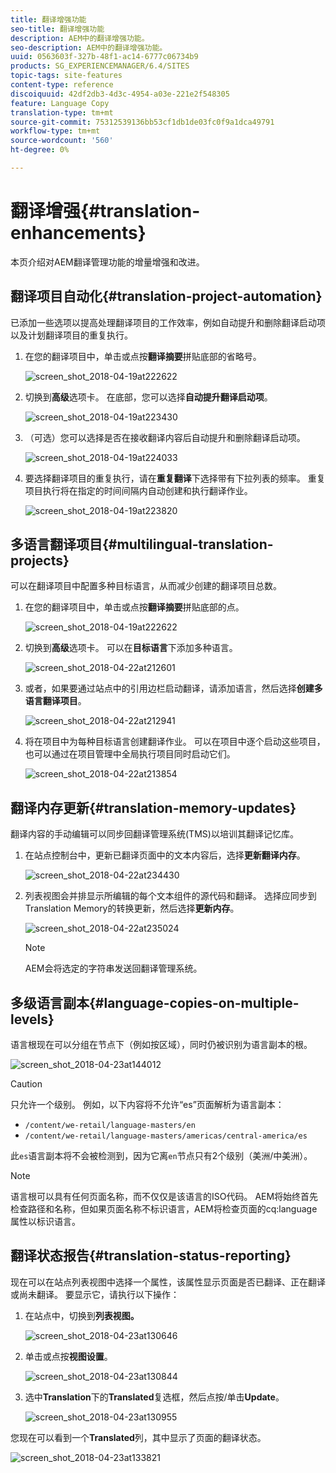 ```yaml
---
title: 翻译增强功能
seo-title: 翻译增强功能
description: AEM中的翻译增强功能。
seo-description: AEM中的翻译增强功能。
uuid: 0563603f-327b-48f1-ac14-6777c06734b9
products: SG_EXPERIENCEMANAGER/6.4/SITES
topic-tags: site-features
content-type: reference
discoiquuid: 42df2db3-4d3c-4954-a03e-221e2f548305
feature: Language Copy
translation-type: tm+mt
source-git-commit: 75312539136bb53cf1db1de03fc0f9a1dca49791
workflow-type: tm+mt
source-wordcount: '560'
ht-degree: 0%

---
```



# 翻译增强{#translation-enhancements}

本页介绍对AEM翻译管理功能的增量增强和改进。

## 翻译项目自动化{#translation-project-automation}

已添加一些选项以提高处理翻译项目的工作效率，例如自动提升和删除翻译启动项以及计划翻译项目的重复执行。

1. 在您的翻译项目中，单击或点按&#x200B;**翻译摘要**&#x200B;拼贴底部的省略号。

   ![screen_shot_2018-04-19at222622](assets/screen_shot_2018-04-19at222622.jpg)

1. 切换到&#x200B;**高级**&#x200B;选项卡。 在底部，您可以选择&#x200B;**自动提升翻译启动项**。

   ![screen_shot_2018-04-19at223430](assets/screen_shot_2018-04-19at223430.jpg)

1. （可选）您可以选择是否在接收翻译内容后自动提升和删除翻译启动项。

   ![screen_shot_2018-04-19at224033](assets/screen_shot_2018-04-19at224033.jpg)

1. 要选择翻译项目的重复执行，请在&#x200B;**重复翻译**&#x200B;下选择带有下拉列表的频率。 重复项目执行将在指定的时间间隔内自动创建和执行翻译作业。

   ![screen_shot_2018-04-19at223820](assets/screen_shot_2018-04-19at223820.jpg)

## 多语言翻译项目{#multilingual-translation-projects}

可以在翻译项目中配置多种目标语言，从而减少创建的翻译项目总数。

1. 在您的翻译项目中，单击或点按&#x200B;**翻译摘要**&#x200B;拼贴底部的点。

   ![screen_shot_2018-04-19at222622](assets/screen_shot_2018-04-19at222622.jpg)

1. 切换到&#x200B;**高级**&#x200B;选项卡。 可以在&#x200B;**目标语言**&#x200B;下添加多种语言。

   ![screen_shot_2018-04-22at212601](assets/screen_shot_2018-04-22at212601.jpg)

1. 或者，如果要通过站点中的引用边栏启动翻译，请添加语言，然后选择&#x200B;**创建多语言翻译项目**。

   ![screen_shot_2018-04-22at212941](assets/screen_shot_2018-04-22at212941.jpg)

1. 将在项目中为每种目标语言创建翻译作业。 可以在项目中逐个启动这些项目，也可以通过在项目管理中全局执行项目同时启动它们。

   ![screen_shot_2018-04-22at213854](assets/screen_shot_2018-04-22at213854.jpg)

## 翻译内存更新{#translation-memory-updates}

翻译内容的手动编辑可以同步回翻译管理系统(TMS)以培训其翻译记忆库。

1. 在站点控制台中，更新已翻译页面中的文本内容后，选择&#x200B;**更新翻译内存**。

   ![screen_shot_2018-04-22at234430](assets/screen_shot_2018-04-22at234430.jpg)

1. 列表视图会并排显示所编辑的每个文本组件的源代码和翻译。 选择应同步到Translation Memory的转换更新，然后选择&#x200B;**更新内存**。

   ![screen_shot_2018-04-22at235024](assets/screen_shot_2018-04-22at235024.jpg)

   >[!NOTE]
   >
   >AEM会将选定的字符串发送回翻译管理系统。

## 多级语言副本{#language-copies-on-multiple-levels}

语言根现在可以分组在节点下（例如按区域），同时仍被识别为语言副本的根。

![screen_shot_2018-04-23at144012](assets/screen_shot_2018-04-23at144012.jpg)

>[!CAUTION]
>
>只允许一个级别。 例如，以下内容将不允许“es”页面解析为语言副本：
>
>* `/content/we-retail/language-masters/en`
>* `/content/we-retail/language-masters/americas/central-america/es`

>
>
此`es`语言副本将不会被检测到，因为它离`en`节点只有2个级别（美洲/中美洲）。

>[!NOTE]
>
>语言根可以具有任何页面名称，而不仅仅是该语言的ISO代码。 AEM将始终首先检查路径和名称，但如果页面名称不标识语言，AEM将检查页面的cq:language属性以标识语言。

## 翻译状态报告{#translation-status-reporting}

现在可以在站点列表视图中选择一个属性，该属性显示页面是否已翻译、正在翻译或尚未翻译。 要显示它，请执行以下操作：

1. 在站点中，切换到&#x200B;**列表视图。**

   ![screen_shot_2018-04-23at130646](assets/screen_shot_2018-04-23at130646.jpg)

1. 单击或点按&#x200B;**视图设置**。

   ![screen_shot_2018-04-23at130844](assets/screen_shot_2018-04-23at130844.jpg)

1. 选中&#x200B;**Translation**&#x200B;下的&#x200B;**Translated**&#x200B;复选框，然后点按/单击&#x200B;**Update**。

   ![screen_shot_2018-04-23at130955](assets/screen_shot_2018-04-23at130955.jpg)

您现在可以看到一个&#x200B;**Translated**&#x200B;列，其中显示了页面的翻译状态。

![screen_shot_2018-04-23at133821](assets/screen_shot_2018-04-23at133821.jpg)

